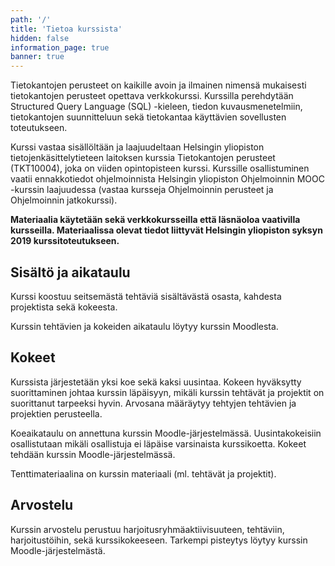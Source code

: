 ```yaml
---
path: '/'
title: 'Tietoa kurssista'
hidden: false
information_page: true
banner: true
---
```


Tietokantojen perusteet on kaikille avoin ja ilmainen nimensä
mukaisesti tietokantojen perusteet opettava verkkokurssi. Kurssilla
perehdytään Structured Query Language (SQL) -kieleen, tiedon
kuvausmenetelmiin, tietokantojen suunnitteluun sekä tietokantaa
käyttävien sovellusten toteutukseen.

Kurssi vastaa sisällöltään ja laajuudeltaan Helsingin yliopiston
tietojenkäsittelytieteen laitoksen kurssia Tietokantojen perusteet
(TKT10004), joka on viiden opintopisteen kurssi. Kurssille
osallistuminen vaatii ennakkotiedot ohjelmoinnista Helsingin
yliopiston Ohjelmoinnin MOOC -kurssin laajuudessa (vastaa kursseja
Ohjelmoinnin perusteet ja Ohjelmoinnin jatkokurssi).

<strong>
Materiaalia käytetään sekä verkkokursseilla että läsnäoloa
vaativilla kursseilla. Materiaalissa olevat tiedot liittyvät
Helsingin yliopiston syksyn 2019 kurssitoteutukseen.
</strong>

## Sisältö ja aikataulu

Kurssi koostuu seitsemästä tehtäviä sisältävästä osasta, kahdesta
projektista sekä kokeesta.

Kurssin tehtävien ja kokeiden aikataulu löytyy kurssin Moodlesta.

## Kokeet

Kurssista järjestetään yksi koe sekä kaksi uusintaa. Kokeen hyväksytty
suorittaminen johtaa kurssin läpäisyyn, mikäli kurssin tehtävät ja
projektit on suorittanut tarpeeksi hyvin. Arvosana määräytyy tehtyjen
tehtävien ja projektien perusteella.

Koeaikataulu on annettuna kurssin Moodle-järjestelmässä.
Uusintakokeisiin osallistutaan mikäli osallistuja ei läpäise
varsinaista kurssikoetta. Kokeet tehdään kurssin
Moodle-järjestelmässä.

Tenttimateriaalina on kurssin materiaali (ml. tehtävät ja projektit).

## Arvostelu

Kurssin arvostelu perustuu harjoitusryhmäaktiivisuuteen, tehtäviin,
harjoitustöihin, sekä kurssikokeeseen. Tarkempi pisteytys löytyy
kurssin Moodle-järjestelmästä.
